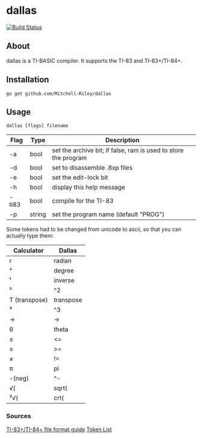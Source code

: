 # dallas
[![Build Status](https://travis-ci.org/mitchr/dallas.svg?branch=master)](https://travis-ci.org/mitchr/dallas)

## About
dallas is a TI-BASIC compiler. It supports the TI-83 and TI-83+/TI-84+.

## Installation
`go get github.com/Mitchell-Riley/dallas`

## Usage
`dallas [flags] filename`

Flag|Type|Description
----|----|----
-a|bool|set the archive bit; if false, ram is used to store the program
-d|bool|set to disassemble .8xp files
-e|bool|set the edit-lock bit
-h|bool|display this help message
-ti83|bool|compile for the TI-83
-p|string|set the program name (default "PROG")

Some tokens had to be changed from unicode to ascii, so that you can actually type them:

Calculator|Dallas
---|---
r|radian
°|degree
ֿ¹|inverse
²|^2
T (transpose)|transpose
³|^3
→|->
θ|theta
≤|<=
≥|>=
≠|!=
π|pi
-(neg)|^-
√(|sqrt(
³√(|crt(


### Sources
[TI-83+/TI-84+ file format guide](http://merthsoft.com/linkguide/ti83+/fformat.html)
[Token List](http://tibasicdev.wikidot.com/one-byte-tokens)
